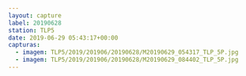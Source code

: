 ```yaml
---
layout: capture
label: 20190628
station: TLP5
date: 2019-06-29 05:43:17+00:00
capturas:
  - imagem: TLP5/2019/201906/20190628/M20190629_054317_TLP_5P.jpg
  - imagem: TLP5/2019/201906/20190628/M20190629_084402_TLP_5P.jpg
---
```

